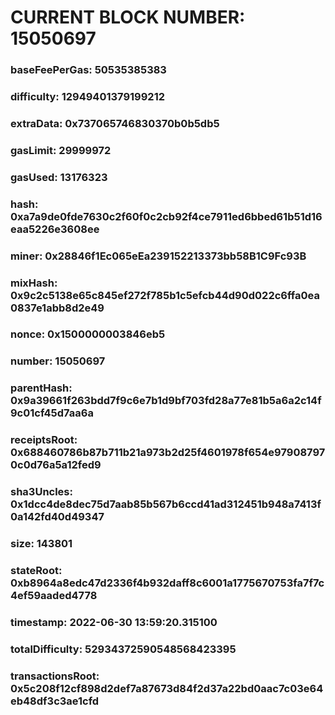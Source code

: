 # CURRENT BLOCK NUMBER: 15050697

### baseFeePerGas: 50535385383
### difficulty: 12949401379199212
### extraData: 0x737065746830370b0b5db5
### gasLimit: 29999972
### gasUsed: 13176323
### hash: 0xa7a9de0fde7630c2f60f0c2cb92f4ce7911ed6bbed61b51d16eaa5226e3608ee
### miner: 0x28846f1Ec065eEa239152213373bb58B1C9Fc93B
### mixHash: 0x9c2c5138e65c845ef272f785b1c5efcb44d90d022c6ffa0ea0837e1abb8d2e49
### nonce: 0x1500000003846eb5
### number: 15050697
### parentHash: 0x9a39661f263bdd7f9c6e7b1d9bf703fd28a77e81b5a6a2c14f9c01cf45d7aa6a
### receiptsRoot: 0x688460786b87b711b21a973b2d25f4601978f654e979087970c0d76a5a12fed9
### sha3Uncles: 0x1dcc4de8dec75d7aab85b567b6ccd41ad312451b948a7413f0a142fd40d49347
### size: 143801
### stateRoot: 0xb8964a8edc47d2336f4b932daff8c6001a1775670753fa7f7c4ef59aaded4778
### timestamp: 2022-06-30 13:59:20.315100
### totalDifficulty: 52934372590548568423395
### transactionsRoot: 0x5c208f12cf898d2def7a87673d84f2d37a22bd0aac7c03e64eb48df3c3ae1cfd
